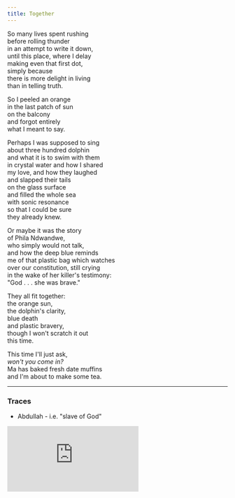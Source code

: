 ```yaml
---
title: Together
---
```


So many lives spent rushing  
before rolling thunder  
in an attempt to write it down,  
until this place, where I delay  
making even that first dot,  
simply because  
there is more delight in living  
than in telling truth.  
  
So I peeled an orange  
in the last patch of sun  
on the balcony  
and forgot entirely  
what I meant to say.  
  
Perhaps I was supposed to sing   
about three hundred dolphin  
and what it is to swim with them  
in crystal water and how I shared  
my love, and how they laughed  
and slapped their tails   
on the glass surface  
and filled the whole sea  
with sonic resonance  
so that I could be sure  
they already knew.  
  
Or maybe it was the story  
of Phila Ndwandwe,  
who simply would not talk,  
and how the deep blue reminds  
me of that plastic bag which watches  
over our constitution, still crying  
in the wake of her killer's testimony:  
"God . . . she was brave."  
  
They all fit together:  
the orange sun,  
the dolphin's clarity,  
blue death  
and plastic bravery,  
though I won't scratch it out  
this time.  
  
This time I'll just ask,  
_won't you come in?_  
Ma has baked fresh date muffins  
and I'm about to make some tea.  
  
---

### Traces

* Abdullah - i.e. "slave of God"

<iframe class="video" src="https://www.youtube-nocookie.com/embed/Get3oF_ibuo" frameborder="0" allow="accelerometer; autoplay; encrypted-media; gyroscope; picture-in-picture" allowfullscreen></iframe>